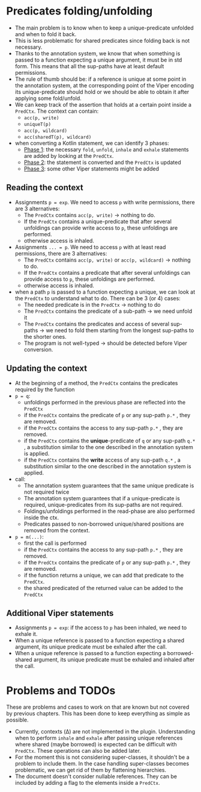 # Predicates folding/unfolding

- The main problem is to know when to keep a unique-predicate unfolded and when to fold it back.
- This is less problematic for shared predicates since folding back is not necessary.
- Thanks to the annotation system, we know that when something is passed to a function expecting a unique argument, it
  must be in std form. This means that all the sup-paths have at least default permissions.
- The rule of thumb should be: if a reference is unique at some point in the annotation system, at the corresponding
  point of the Viper encoding its unique-predicate should hold or we should be able to obtain it after applying some
  fold/unfold.
- We can keep track of the assertion that holds at a certain point inside a `PredCtx`. The context can contain:
    - `acc(p, write)`
    - `uniqueT(p)`
    - `acc(p, wildcard)`
    - `acc(sharedT(p), wildcard)`
- when converting a Kotlin statement, we can identify 3 phases:
    - [Phase 1](#reading-the-context): the necessary `fold`, `unfold`, `inhale` and `exhale` statements are added by
      looking at the `PredCtx`.
    - [Phase 2](#updating-the-context): the statement is converted and the `PredCtx` is updated
    - [Phase 3](#additional-viper-statements): some other Viper statements might be added

## Reading the context

- Assignments `p = exp`. We need to access `p` with write permissions, there are 3 alternatives:
    - The `PredCtx` contains `acc(p, write)` -> nothing to do.
    - If the `PredCtx` contains a unique-predicate that after several unfoldings can provide write access to `p`, these
      unfoldings are performed.
    - otherwise access is inhaled.
- Assignments `... = p`. We need to access `p` with at least read permissions, there are 3 alternatives:
    - The `PredCtx` contains `acc(p, write)` or `acc(p, wildcard)` -> nothing to do.
    - If the `PredCtx` contains a predicate that after several unfoldings can provide access to `p`, these unfoldings
      are performed.
    - otherwise access is inhaled.
- when a path `p` is passed to a function expecting a unique, we can look at the `PredCtx` to understand what to do.
  There can be 3 (or 4) cases:
    - The needed predicate is in the `PredCtx` -> nothing to do
    - The `PredCtx` contains the predicate of a sub-path -> we need unfold it
    - The `PredCtx` contains the predicates and access of several sup-paths -> we need to fold them starting from the
      longest sup-paths to the shorter ones.
    - The program is not well-typed -> should be detected before Viper conversion.

## Updating the context

- At the beginning of a method, the `PredCtx` contains the predicates required by the function
- `p = q`:
    - unfoldings performed in the previous phase are reflected into the `PredCtx`
    - if the `PredCtx` contains the predicate of `p` or any sup-path `p.*` , they are removed.
    - if the `PredCtx` contains the access to any sup-path `p.*` , they are removed.
    - if the `PredCtx` contains the **unique**-predicate of `q` or any sup-path `q.*` , a substitution similar to the
      one described in the annotation system is applied.
    - if the `PredCtx` contains the **write** access of any sup-path `q.*` , a substitution similar to the one described
      in the annotation system is applied.
- call:
    - The annotation system guarantees that the same unique predicate is not required twice
    - The annotation system guarantees that if a unique-predicate is required, unique-predicates from its sup-paths are
      not
      required.
    - Foldings/unfoldings performed in the read-phase are also performed inside the ctx.
    - Predicates passed to non-borrowed unique/shared positions are removed from the context.
- `p = m(...)`:
    - first the call is performed
    - if the `PredCtx` contains the access to any sup-path `p.*` , they are removed.
    - if the `PredCtx` contains the predicate of `p` or any sup-path `p.*` , they are removed.
    - if the function returns a unique, we can add that predicate to the `PredCtx`.
    - the shared predicated of the returned value can be added to the `PredCtx`

## Additional Viper statements

- Assignments `p = exp`: if the access to `p` has been inhaled, we need to exhale it.
- When a unique reference is passed to a function expecting a shared argument, its unique predicate must be exhaled
  after the call.
- When a unique reference is passed to a function expecting a borrowed-shared argument, its unique predicate must be
  exhaled and inhaled after the call.

# Problems and TODOs

These are problems and cases to work on that are known but not covered by previous chapters. This has been done to
keep everything as simple as possible.

- Currently, contexts (Δ) are not implemented in the plugin. Understanding when to perform `inhale` and `exhale` after
  passing unique references where shared (maybe borrowed) is expected can be difficult with `PredCtx`. These operations
  can also be added later.
- For the moment this is not considering super-classes, it shouldn't be a problem to include them. In the case handling
  super-classes becomes problematic, we can get rid of them by flattening hierarchies.
- The document doesn't consider nullable references. They can be included by adding a flag to the elements inside
  a `PredCtx`.